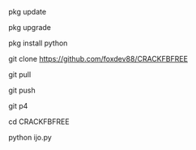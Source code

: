 pkg update

pkg upgrade

pkg install python

git clone https://github.com/foxdev88/CRACKFBFREE

git pull

git push

git p4

cd CRACKFBFREE

python ijo.py
